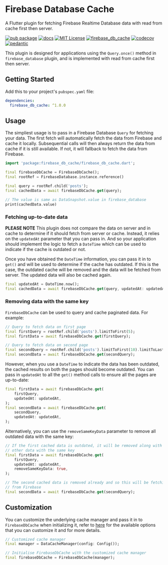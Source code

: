 # Firebase Database Cache

A Flutter plugin for fetching Firebase Realtime Database data with read from cache first then server.

[![pub package](https://img.shields.io/pub/v/firebase_db_cache.svg)](https://pub.dartlang.org/packages/firebase_db_cache)
[![docs](https://img.shields.io/badge/docs-latest-blue.svg)](https://pub.dev/documentation/firebase_db_cache/latest/)
[![MIT License](https://img.shields.io/github/license/zeshuaro/data_cache_manager.svg)](https://github.com/zeshuaro/data_cache_manager/blob/main/firebase_db_cache/LICENSE)
[![firebase_db_cache](https://github.com/zeshuaro/data_cache_manager/actions/workflows/firebase_db_cache.yml/badge.svg)](https://github.com/zeshuaro/data_cache_manager/actions/workflows/firebase_db_cache.yml)
[![codecov](https://codecov.io/gh/zeshuaro/data_cache_manager/branch/main/graph/badge.svg?token=BA2LTD1XI1&flag=firebase_db_cache)](https://codecov.io/gh/zeshuaro/data_cache_manager)
[![pedantic](https://img.shields.io/badge/style-pedantic-40c4ff.svg)](https://github.com/google/pedantic)

This plugin is designed for applications using the `Query.once()` method in `firebase_database` plugin, and is implemented with read from cache first then server.

## Getting Started

Add this to your project's `pubspec.yaml` file:

```yml
dependencies:
  firebase_db_cache: ^1.0.0
```

## Usage

The simpliest usage is to pass in a Firebase Database `Query` for fetching your data. The first fetch will automatically fetch the data from Firebase and cache it locally. Subsequential calls will then always return the data from cache if it is still available. If not, it will fallback to fetch the data from Firebase.

```dart
import 'package:firebase_db_cache/firebase_db_cache.dart';

final firebaseDbCache = FirebaseDbCache();
final rootRef = FirebaseDatabase.instance.reference()

final query = rootRef.child('posts');
final cachedData = await firebaseDbCache.get(query);

// The value is same as DataSnapshot.value in firebase_database
print(cachedData.value)  
```

### Fetching up-to-date data

**PLEASE NOTE** This plugin does not compare the data on server and in cache to determine if it should fetch from server or cache. Instead, it relies on the `updatedAt` parameter that you can pass in. And so your application should implement the logic to fetch a `DateTime` which can be used to indicate if the cache is outdated or not.

Once you have obtained the `DateTime` information, you can pass it in to `get()` and will be used to determine if the cache has outdated. If this is the case, the outdated cache will be removed and the data will be fetched from server. The updated data will also be cached again.

```dart
final updatedAt = DateTime.now();
final cachedData = await firebaseDbCache.get(query, updatedAt: updatedAt);
```

### Removing data with the same key

`FirebaseDbCache` can be used to query and cache paginated data. For example:

```dart
// Query to fetch data on first page
final firstQuery = rootRef.child('posts').limitToFirst(5);
final firstData = await firebaseDbCache.get(firstQuery);

// Query to fetch data on second page
final secondQuery = rootRef.child('posts').limitToFirst(10).limitToLast(5);
final secondData = await firebaseDbCache.get(secondQuery);
```

However, when you use a `DateTime` to indicate the data has been outdated, the cached results on both the pages should become outdated. You can pass in `updatedAt` to all the `get()` method calls to ensure all the pages are up-to-date:

```dart
final firstData = await firebaseDbCache.get(
    firstQuery, 
    updatedAt: updatedAt,
);
final secondData = await firebaseDbCache.get(
    secondQuery, 
    updatedAt: updatedAt,
);
```

Alternatively, you can use the `removeSameKeyData` parameter to remove all outdated data with the same key:

```dart
// If the first cached data is outdated, it will be removed along with all the 
// other data with the same key
final firstData = await firebaseDbCache.get(
    firstQuery, 
    updatedAt: updatedAt,
    removeSameKeyData: true,
);

// The second cached data is removed already and so this will be fetching data 
// from Firebase
final secondData = await firebaseDbCache.get(secondQuery);
```

## Customization

You can customize the underlying cache manager and pass it in to `FirebaseDbCache` when initializing it, refer to [here](https://github.com/zeshuaro/data_cache_manager#customization) for the available options that you can customize it and for more details.

```dart
// Customized cache manager
final manager = DataCacheManager(config: Config());

// Initialise FirebaseDbCache with the customized cache manager
final firebaseDbCache = FirebaseDbCache(manager);
```